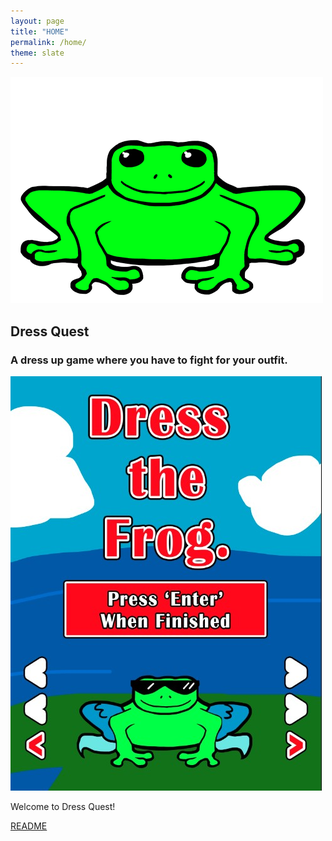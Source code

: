 ```yaml
---
layout: page
title: "HOME"
permalink: /home/
theme: slate
---
```


![Frog sprite from the game.](/website_assets/frog_game_base_500.png)

## Dress Quest

### A dress up game where you have to fight for your outfit.

![A Screenshot showing a dressed up frog.](/website_assets/screenshot_1.jpg)

Welcome to Dress Quest!

[README](https://redesigned-doodle-c69ebf4f.pages.github.io)


